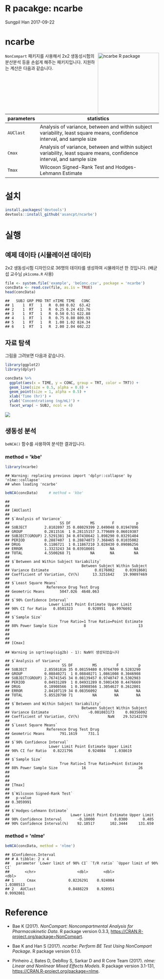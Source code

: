 R pacakge: ncarbe
================
Sungpil Han
2017-09-22

ncarbe
======

<img src="https://shanmdphd.github.io/hex/ncarbe.png" height="200" alt="ncarbe R package" align="right" />

`NonCompart` 패키지를 사용해서 2x2 생동성시험의 분산분석 등을 손쉽게 해주는 패키지입니다. 지원하는 계산은 다음과 같습니다.

<table style="width:100%;">
<colgroup>
<col width="4%" />
<col width="95%" />
</colgroup>
<thead>
<tr class="header">
<th>parameters</th>
<th>statistics</th>
</tr>
</thead>
<tbody>
<tr class="odd">
<td><code>AUClast</code></td>
<td>Analysis of variance, between and within subject variability, least square means, confidence interval, and sample size</td>
</tr>
<tr class="even">
<td><code>Cmax</code></td>
<td>Analysis of variance, between and within subject variability, least square means, confidence interval, and sample size</td>
</tr>
<tr class="odd">
<td><code>Tmax</code></td>
<td>Wilcoxon Signed-Rank Test and Hodges-Lehmann Estimate</td>
</tr>
</tbody>
</table>

설치
====

``` r
install.packages('devtools')
devtools::install_github('asancpt/ncarbe')
```

실행
====

예제 데이타 (시뮬레이션 데이타)
-------------------------------

2x2 생동성시험 디자인으로 36명의 데이타를 생성하여 시뮬레이션 한 것입니다. (배균섭 교수님 `pk1coma.R` 사용)

``` r
file <- system.file('example', 'beConc.csv', package = 'ncarbe')
concData <- read.csv(file, as.is = TRUE)
head(concData)
```

    ##   SUBJ GRP PRD TRT nTIME TIME   CONC
    ## 1    1  RT   1   R  0.00 0.02  63.42
    ## 2    1  RT   1   R  0.25 0.24 432.76
    ## 3    1  RT   1   R  0.50 0.51 622.88
    ## 4    1  RT   1   R  0.75 0.80 809.93
    ## 5    1  RT   1   R  1.00 1.02 824.34
    ## 6    1  RT   1   R  2.00 2.04 602.22

자료 탐색
---------

그림을 그려보면 다음과 같습니다.

``` r
library(ggplot2)
library(dplyr)

concData %>% 
  ggplot(aes(x = TIME, y = CONC, group = TRT, color = TRT)) +
  geom_line(size = 0.5, alpha = 0.8) +
  geom_point(size = 1, alpha = 0.5) +
  xlab('Time (hr)') +
  ylab('Concentrationg (ng/mL)') +
  facet_wrap( ~ SUBJ, ncol = 4)
```

![](README_files/figure-markdown_github/unnamed-chunk-2-1.png)

생동성 분석
-----------

`beNCA()` 함수를 사용하여 분석한 결과입니다.

### method = 'kbe'

``` r
library(ncarbe)
```

    ## Warning: replacing previous import 'dplyr::collapse' by 'nlme::collapse'
    ## when loading 'ncarbe'

``` r
beNCA(concData)     # method = 'kbe'
```

    ## 
    ## 
    ## [AUClast]
    ## 
    ## $`Analysis of Variance`
    ##                       SS DF         MS        F          p
    ## SUBJECT        2.8102897 35 0.08029399 2.049048 0.01947896
    ## GROUP          0.2811516  1 0.28115157 3.779609 0.06019307
    ## SUBJECT(GROUP) 2.5291381 34 0.07438642 1.898290 0.03291404
    ## PERIOD         0.2887407  1 0.28874073 7.368465 0.01035002
    ## DRUG           0.1186721  1 0.11867210 3.028430 0.09086256
    ## ERROR          1.3323243 34 0.03918601       NA         NA
    ## TOTAL          4.5500268 71         NA       NA         NA
    ## 
    ## $`Between and Within Subject Variability`
    ##                                 Between Subject Within Subject
    ## Variance Estimate                     0.0176002     0.03918601
    ## Coefficient of Variation, CV(%)      13.3251642    19.99097469
    ## 
    ## $`Least Square Means`
    ##                 Reference Drug Test Drug
    ## Geometric Means       5047.026  4648.063
    ## 
    ## $`90% Confidence Interval`
    ##                  Lower Limit Point Estimate Upper Limit
    ## 90% CI for Ratio   0.8501323       0.920951   0.9976692
    ## 
    ## $`Sample Size`
    ##                       True Ratio=1 True Ratio=Point Estimate
    ## 80% Power Sample Size            8                        13
    ## 
    ## 
    ## 
    ## [Cmax]

    ## Warning in sqrt(exp(sig2b) - 1): NaN이 생성되었습니다

    ## $`Analysis of Variance`
    ##                        SS DF         MS         F         p
    ## SUBJECT        2.85581816 35 0.08159480 0.9764709 0.5283290
    ## GROUP          0.08840271  1 0.08840271 1.0861008 0.3046908
    ## SUBJECT(GROUP) 2.76741545 34 0.08139457 0.9740747 0.5302983
    ## PERIOD         0.04931289  1 0.04931289 0.5901430 0.4476669
    ## DRUG           0.10908566  1 0.10908566 1.3054627 0.2612001
    ## ERROR          2.84107119 34 0.08356092        NA        NA
    ## TOTAL          5.85528790 71         NA        NA        NA
    ## 
    ## $`Between and Within Subject Variability`
    ##                                 Between Subject Within Subject
    ## Variance Estimate                  -0.001083173     0.08356092
    ## Coefficient of Variation, CV(%)             NaN    29.52142270
    ## 
    ## $`Least Square Means`
    ##                 Reference Drug Test Drug
    ## Geometric Means       791.1619     731.1
    ## 
    ## $`90% Confidence Interval`
    ##                  Lower Limit Point Estimate Upper Limit
    ## 90% CI for Ratio   0.8221796       0.924084    1.038619
    ## 
    ## $`Sample Size`
    ##                       True Ratio=1 True Ratio=Point Estimate
    ## 80% Power Sample Size           16                        26
    ## 
    ## 
    ## 
    ## [Tmax]
    ## 
    ## $`Wilcoxon Signed-Rank Test`
    ##   p-value 
    ## 0.3059991 
    ## 
    ## $`Hodges-Lehmann Estimate`
    ##                            Lower Limit Point Estimate Upper Limit
    ## 90% Confidence Interval       -0.10000         0.0300       0.405
    ## 90% Confidence Interval(%)    92.18517       102.3444     131.650

### method = 'nlme'

``` r
beNCA(concData, method = 'nlme')
```

    ## $Confidence.Interval
    ## # A tibble: 2 x 4
    ##   parameter `Lower limit of 90% CI` `T/R ratio` `Upper limit of 90% CI`
    ##       <chr>                   <dbl>       <dbl>                   <dbl>
    ## 1      Cmax               0.8226291    0.924084               1.0380513
    ## 2   AUClast               0.8488229    0.920951               0.9992081

Reference
=========

-   <p>
    Bae K (2017). <em>NonCompart: Noncompartmental Analysis for Pharmacokinetic Data</em>. R package version 0.3.3, <a href="https://CRAN.R-project.org/package=NonCompart">https://CRAN.R-project.org/package=NonCompart</a>.
    </p>
-   <p>
    Bae K and Han S (2017). <em>ncarbe: Perform BE Test Using NonCompart Package</em>. R package version 0.1.0.
    </p>
-   <p>
    Pinheiro J, Bates D, DebRoy S, Sarkar D and R Core Team (2017). <em>nlme: Linear and Nonlinear Mixed Effects Models</em>. R package version 3.1-131, <a href="https://CRAN.R-project.org/package=nlme">https://CRAN.R-project.org/package=nlme</a>.
    </p>
